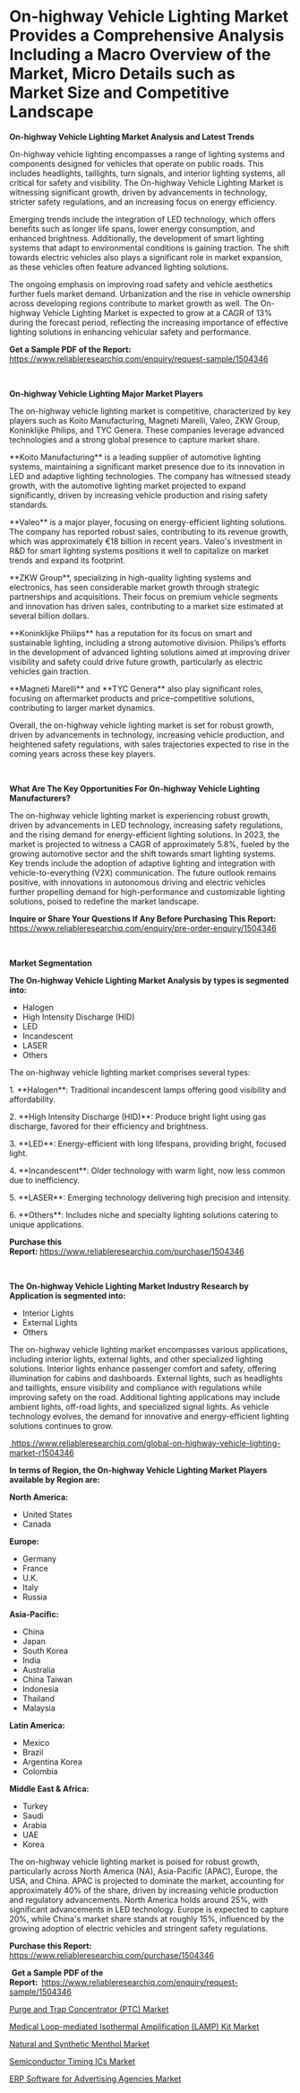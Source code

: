 <p><h1>On-highway Vehicle Lighting Market Provides a Comprehensive Analysis Including a Macro Overview of the Market, Micro Details such as Market Size and Competitive Landscape</h1></p><p><strong>On-highway Vehicle Lighting Market Analysis and Latest Trends</strong></p>
<p><p>On-highway vehicle lighting encompasses a range of lighting systems and components designed for vehicles that operate on public roads. This includes headlights, taillights, turn signals, and interior lighting systems, all critical for safety and visibility. The On-highway Vehicle Lighting Market is witnessing significant growth, driven by advancements in technology, stricter safety regulations, and an increasing focus on energy efficiency.</p><p>Emerging trends include the integration of LED technology, which offers benefits such as longer life spans, lower energy consumption, and enhanced brightness. Additionally, the development of smart lighting systems that adapt to environmental conditions is gaining traction. The shift towards electric vehicles also plays a significant role in market expansion, as these vehicles often feature advanced lighting solutions.</p><p>The ongoing emphasis on improving road safety and vehicle aesthetics further fuels market demand. Urbanization and the rise in vehicle ownership across developing regions contribute to market growth as well. The On-highway Vehicle Lighting Market is expected to grow at a CAGR of 13% during the forecast period, reflecting the increasing importance of effective lighting solutions in enhancing vehicular safety and performance.</p></p>
<p><strong>Get a Sample PDF of the Report:&nbsp;</strong> <a href="https://www.reliableresearchiq.com/enquiry/request-sample/1504346?utm_campaign=1088&utm_medium=2&utm_source=Github&utm_content=ia&utm_term=12102024&utm_id=on-highway-vehicle-lighting">https://www.reliableresearchiq.com/enquiry/request-sample/1504346</a></p>
<p>&nbsp;</p>
<p><strong>On-highway Vehicle Lighting Major Market Players</strong></p>
<p><p>The on-highway vehicle lighting market is competitive, characterized by key players such as Koito Manufacturing, Magneti Marelli, Valeo, ZKW Group, Koninklijke Philips, and TYC Genera. These companies leverage advanced technologies and a strong global presence to capture market share.</p><p>**Koito Manufacturing** is a leading supplier of automotive lighting systems, maintaining a significant market presence due to its innovation in LED and adaptive lighting technologies. The company has witnessed steady growth, with the automotive lighting market projected to expand significantly, driven by increasing vehicle production and rising safety standards.</p><p>**Valeo** is a major player, focusing on energy-efficient lighting solutions. The company has reported robust sales, contributing to its revenue growth, which was approximately €18 billion in recent years. Valeo's investment in R&D for smart lighting systems positions it well to capitalize on market trends and expand its footprint.</p><p>**ZKW Group**, specializing in high-quality lighting systems and electronics, has seen considerable market growth through strategic partnerships and acquisitions. Their focus on premium vehicle segments and innovation has driven sales, contributing to a market size estimated at several billion dollars.</p><p>**Koninklijke Philips** has a reputation for its focus on smart and sustainable lighting, including a strong automotive division. Philips’s efforts in the development of advanced lighting solutions aimed at improving driver visibility and safety could drive future growth, particularly as electric vehicles gain traction.</p><p>**Magneti Marelli** and **TYC Genera** also play significant roles, focusing on aftermarket products and price-competitive solutions, contributing to larger market dynamics.</p><p>Overall, the on-highway vehicle lighting market is set for robust growth, driven by advancements in technology, increasing vehicle production, and heightened safety regulations, with sales trajectories expected to rise in the coming years across these key players.</p></p>
<p>&nbsp;</p>
<p><strong>What Are The Key Opportunities For On-highway Vehicle Lighting Manufacturers?</strong></p>
<p><p>The on-highway vehicle lighting market is experiencing robust growth, driven by advancements in LED technology, increasing safety regulations, and the rising demand for energy-efficient lighting solutions. In 2023, the market is projected to witness a CAGR of approximately 5.8%, fueled by the growing automotive sector and the shift towards smart lighting systems. Key trends include the adoption of adaptive lighting and integration with vehicle-to-everything (V2X) communication. The future outlook remains positive, with innovations in autonomous driving and electric vehicles further propelling demand for high-performance and customizable lighting solutions, poised to redefine the market landscape.</p></p>
<p><strong>Inquire or Share Your Questions If Any Before Purchasing This Report:</strong> <a href="https://www.reliableresearchiq.com/enquiry/pre-order-enquiry/1504346?utm_campaign=1088&utm_medium=2&utm_source=Github&utm_content=ia&utm_term=12102024&utm_id=on-highway-vehicle-lighting">https://www.reliableresearchiq.com/enquiry/pre-order-enquiry/1504346</a></p>
<p>&nbsp;</p>
<p><strong>Market Segmentation</strong></p>
<p><strong>The On-highway Vehicle Lighting Market Analysis by types is segmented into:</strong></p>
<p><ul><li>Halogen</li><li>High Intensity Discharge (HID)</li><li>LED</li><li>Incandescent</li><li>LASER</li><li>Others</li></ul></p>
<p><p>The on-highway vehicle lighting market comprises several types: </p><p>1. **Halogen**: Traditional incandescent lamps offering good visibility and affordability. </p><p>2. **High Intensity Discharge (HID)**: Produce bright light using gas discharge, favored for their efficiency and brightness. </p><p>3. **LED**: Energy-efficient with long lifespans, providing bright, focused light. </p><p>4. **Incandescent**: Older technology with warm light, now less common due to inefficiency. </p><p>5. **LASER**: Emerging technology delivering high precision and intensity. </p><p>6. **Others**: Includes niche and specialty lighting solutions catering to unique applications.</p></p>
<p><strong>Purchase this Report:&nbsp;</strong><a href="https://www.reliableresearchiq.com/purchase/1504346?utm_campaign=1088&utm_medium=2&utm_source=Github&utm_content=ia&utm_term=12102024&utm_id=on-highway-vehicle-lighting">https://www.reliableresearchiq.com/purchase/1504346</a></p>
<p>&nbsp;</p>
<p><strong>The On-highway Vehicle Lighting Market Industry Research by Application is segmented into:</strong></p>
<p><ul><li>Interior Lights</li><li>External Lights</li><li>Others</li></ul></p>
<p><p>The on-highway vehicle lighting market encompasses various applications, including interior lights, external lights, and other specialized lighting solutions. Interior lights enhance passenger comfort and safety, offering illumination for cabins and dashboards. External lights, such as headlights and taillights, ensure visibility and compliance with regulations while improving safety on the road. Additional lighting applications may include ambient lights, off-road lights, and specialized signal lights. As vehicle technology evolves, the demand for innovative and energy-efficient lighting solutions continues to grow.</p></p>
<p><a href="https://www.reliableresearchiq.com/global-on-highway-vehicle-lighting-market-r1504346?utm_campaign=1088&utm_medium=2&utm_source=Github&utm_content=ia&utm_term=12102024&utm_id=on-highway-vehicle-lighting">&nbsp;https://www.reliableresearchiq.com/global-on-highway-vehicle-lighting-market-r1504346</a></p>
<p><strong>In terms of Region, the On-highway Vehicle Lighting Market Players available by Region are:</strong></p>
<p>
    <p> <strong> North America: </strong>
        <ul>
            <li>United States</li>
            <li>Canada</li>
        </ul>
        </p> 
    <p> <strong> Europe: </strong>
        <ul>
            <li>Germany</li>
            <li>France</li>
            <li>U.K.</li>
            <li>Italy</li>
            <li>Russia</li>
        </ul>
        </p> 
    <p> <strong> Asia-Pacific: </strong>
        <ul>
            <li>China</li>
            <li>Japan</li>
            <li>South Korea</li>
            <li>India</li>
            <li>Australia</li>
            <li>China Taiwan</li>
            <li>Indonesia</li>
            <li>Thailand</li>
            <li>Malaysia</li>
        </ul>
        </p> 
    <p> <strong> Latin America: </strong>
        <ul>
            <li>Mexico</li>
            <li>Brazil</li>
            <li>Argentina Korea</li>
            <li>Colombia</li>
        </ul>
        </p> 
    <p> <strong> Middle East & Africa: </strong>
        <ul>
            <li>Turkey</li>
            <li>Saudi</li>
            <li>Arabia</li>
            <li>UAE</li>
            <li>Korea</li>
        </ul>
    </p>
    </p>
<p><p>The on-highway vehicle lighting market is poised for robust growth, particularly across North America (NA), Asia-Pacific (APAC), Europe, the USA, and China. APAC is projected to dominate the market, accounting for approximately 40% of the share, driven by increasing vehicle production and regulatory advancements. North America holds around 25%, with significant advancements in LED technology. Europe is expected to capture 20%, while China's market share stands at roughly 15%, influenced by the growing adoption of electric vehicles and stringent safety regulations.</p></p>
<p><strong>Purchase this Report: </strong><a href="https://www.reliableresearchiq.com/purchase/1504346?utm_campaign=1088&utm_medium=2&utm_source=Github&utm_content=ia&utm_term=12102024&utm_id=on-highway-vehicle-lighting">https://www.reliableresearchiq.com/purchase/1504346</a></p>
<p>&nbsp;<strong>Get a Sample PDF of the Report:&nbsp;&nbsp;</strong><a href="https://www.reliableresearchiq.com/enquiry/request-sample/1504346?utm_campaign=1088&utm_medium=2&utm_source=Github&utm_content=ia&utm_term=12102024&utm_id=on-highway-vehicle-lighting">https://www.reliableresearchiq.com/enquiry/request-sample/1504346</a></p>
<p><strong></strong></p>
<p><p><a href="https://www.linkedin.com/pulse/purge-trap-concentrator-ptc-market-overview-global-trends-qcthf?utm_campaign=1088&utm_medium=2&utm_source=Github&utm_content=ia&utm_term=12102024&utm_id=on-highway-vehicle-lighting">Purge and Trap Concentrator (PTC) Market</a></p><p><a href="https://github.com/liz10hnbracht/Market-Research-Report-List-1/blob/main/medical-loop-mediated-isothermal-amplification-lamp-kit-market.md?utm_campaign=1088&utm_medium=2&utm_source=Github&utm_content=ia&utm_term=12102024&utm_id=on-highway-vehicle-lighting">Medical Loop-mediated Isothermal Amplification (LAMP) Kit Market</a></p><p><a href="https://www.linkedin.com/pulse/natural-synthetic-menthol-market-size-growth-industry-analysis-buy4c?utm_campaign=1088&utm_medium=2&utm_source=Github&utm_content=ia&utm_term=12102024&utm_id=on-highway-vehicle-lighting">Natural and Synthetic Menthol Market</a></p><p><a href="https://www.linkedin.com/pulse/semiconductor-timing-ics-market-evolution-regional-adaptations-pwcgc?utm_campaign=1088&utm_medium=2&utm_source=Github&utm_content=ia&utm_term=12102024&utm_id=on-highway-vehicle-lighting">Semiconductor Timing ICs Market</a></p><p><a href="https://github.com/rozh43oreder/Market-Research-Report-List-1/blob/main/erp-software-for-advertising-agencies-market.md?utm_campaign=1088&utm_medium=2&utm_source=Github&utm_content=ia&utm_term=12102024&utm_id=on-highway-vehicle-lighting">ERP Software for Advertising Agencies Market</a></p></p>